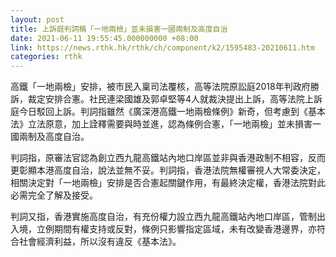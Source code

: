 ```yaml
---
layout: post
title: 上訴庭判詞稱「一地兩檢」並未損害一國兩制及高度自治
date: 2021-06-11 19:55:45.000000000 +08:00
link: https://news.rthk.hk/rthk/ch/component/k2/1595483-20210611.htm
categories: rthk
---
```


高鐵「一地兩檢」安排，被市民入稟司法覆核，高等法院原訟庭2018年判政府勝訴，裁定安排合憲。社民連梁國雄及郭卓堅等4人就裁決提出上訴，高等法院上訴庭今日駁回上訴。判詞指雖然《廣深港高鐵一地兩檢條例》新奇，但考慮到《基本法》立法原意，加上詮釋需要與時並進，認為條例合憲，「一地兩檢」並未損害一國兩制及高度自治。

判詞指，原審法官認為創立西九龍高鐵站內地口岸區並非與香港政制不相容，反而更彰顯本港高度自治，說法並無不妥。判詞指，香港法院無權審視人大常委決定，相關決定對「一地兩檢」安排是否合憲起關鍵作用，有最終決定權，香港法院對此必需完全了解及接受。

判詞又指，香港實施高度自治，有充份權力設立西九龍高鐵站內地口岸區，管制出入境，立例期間有權支持或反對，條例只影響指定區域，未有改變香港邊界，亦符合社會經濟利益，所以沒有違反《基本法》。
